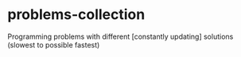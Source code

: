 # problems-collection
Programming problems with different [constantly updating] solutions (slowest to possible fastest)
